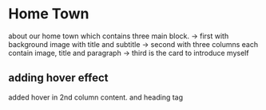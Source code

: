 # Home Town

about our home town which contains three main block.
-> first with background image with title and subtitle
-> second with three columns each contain image, title and paragraph
-> third is the card to introduce myself

## adding hover effect

added hover in 2nd column content. and heading tag
